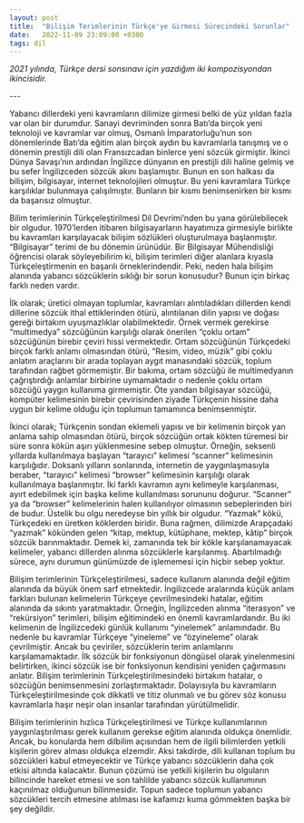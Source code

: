 ```yaml
---
layout: post
title:  "Bilişim Terimlerinin Türkçe'ye Girmesi Sürecindeki Sorunlar"
date:   2022-11-09 23:09:00 +0300
tags: dil
---
```


_2021 yılında, Türkçe dersi sonsınavı için yazdığım iki kompozisyondan ikincisidir._

_\---_

Yabancı dillerdeki yeni kavramların dilimize girmesi belki de yüz yıldan fazla var olan bir durumdur. Sanayi devriminden sonra Batı’da birçok yeni teknoloji ve kavramlar var olmuş, Osmanlı İmparatorluğu’nun son dönemlerinde Batı’da eğitim alan birçok aydın bu kavramlarla tanışmış ve o dönemin prestijli dili olan Fransızcadan binlerce yeni sözcük girmiştir. İkinci Dünya Savaşı’nın ardından İngilizce dünyanın en prestijli dili haline gelmiş ve bu sefer İngilizceden sözcük akını başlamıştır. Bunun en son halkası da bilişim, bilgisayar, internet teknolojileri olmuştur. Bu yeni kavramlara Türkçe karşılıklar bulunmaya çalışılmıştır. Bunların bir kısmı benimsenirken bir kısmı da başarısız olmuştur.

Bilim terimlerinin Türkçeleştirilmesi Dil Devrimi’nden bu yana görülebilecek bir olgudur. 1970’lerden itibaren bilgisayarların hayatımıza girmesiyle birlikte bu kavramları karşılayacak bilişim sözlükleri oluşturulmaya başlanmıştır. “Bilgisayar” terimi de bu dönemin ürünüdür. Bir Bilgisayar Mühendisliği öğrencisi olarak söyleyebilirim ki, bilişim terimleri diğer alanlara kıyasla Türkçeleştirmenin en başarılı örneklerindendir. Peki, neden hala bilişim alanında yabancı sözcüklerin sıklığı bir sorun konusudur? Bunun için birkaç farklı neden vardır.

İlk olarak; üretici olmayan toplumlar, kavramları alıntıladıkları dillerden kendi dillerine sözcük ithal ettiklerinden ötürü, alıntılanan dilin yapısı ve doğası gereği birtakım uyuşmazlıklar olabilmektedir. Örnek vermek gerekirse “multimedya” sözcüğünün karşılığı olarak önerilen “çoklu ortam” sözcüğünün birebir çeviri hissi vermektedir. Ortam sözcüğünün Türkçedeki birçok farklı anlamı olmasından ötürü, “Resim, video, müzik” gibi çoklu anlatım araçlarını bir arada toplayan aygıt manasındaki sözcük, toplum tarafından rağbet görmemiştir. Bir bakıma, ortam sözcüğü ile multimedyanın çağrıştırdığı anlamlar birbirine uymamaktadır o nedenle çoklu ortam sözcüğü yaygın kullanıma girmemiştir. Öte yandan bilgisayar sözcüğü, kompüter kelimesinin birebir çevirisinden ziyade Türkçenin hissine daha uygun bir kelime olduğu için toplumun tamamınca benimsenmiştir.

İkinci olarak; Türkçenin sondan eklemeli yapısı ve bir kelimenin birçok yan anlama sahip olmasından ötürü, birçok sözcüğün ortak kökten türemesi bir süre sonra kökün aşırı yüklenmesine sebep olmuştur. Örneğin, seksenli yıllarda kullanılmaya başlayan “tarayıcı” kelimesi “scanner” kelimesinin karşılığıdır. Doksanlı yılların sonlarında, internetin de yaygınlaşmasıyla beraber, “tarayıcı” kelimesi “browser” kelimesinin karşılığı olarak kullanılmaya başlanmıştır. İki farklı kavramın aynı kelimeyle karşılanması, ayırt edebilmek için başka kelime kullanılması sorununu doğurur. “Scanner” ya da “browser” kelimelerinin halen kullanılıyor olmasının sebeplerinden biri de budur. Üstelik bu olgu neredeyse bin yıllık bir olgudur. “Yazmak” kökü, Türkçedeki en üretken köklerden biridir. Buna rağmen, dilimizde Arapçadaki “yazmak” kökünden gelen “kitap, mektup, kütüphane, mektep, kâtip” birçok sözcük barınmaktadır. Demek ki, zamanında tek bir kökle karşılanamayacak kelimeler, yabancı dillerden alınma sözcüklerle karşılanmış. Abartılmadığı sürece, aynı durumun günümüzde de işlememesi için hiçbir sebep yoktur.

Bilişim terimlerinin Türkçeleştirilmesi, sadece kullanım alanında değil eğitim alanında da büyük önem sarf etmektedir. İngilizcede aralarında küçük anlam farkları bulunan kelimelerin Türkçeye çevrilmesindeki hatalar, eğitim alanında da sıkıntı yaratmaktadır. Örneğin, İngilizceden alınma “iterasyon” ve “rekürsiyon” terimleri, bilişim eğitimindeki en önemli kavramlardandır. Bu iki kelimenin de İngilizcedeki günlük kullanımı “yinelemek” anlamındadır. Bu nedenle bu kavramlar Türkçeye “yineleme” ve “özyineleme” olarak çevrilmiştir. Ancak bu çeviriler, sözcüklerin terim anlamlarını karşılamamaktadır. İlk sözcük bir fonksiyonun döngüsel olarak yinelenmesini belirtirken, ikinci sözcük ise bir fonksiyonun kendisini yeniden çağırmasını anlatır. Bilişim terimlerinin Türkçeleştirilmesindeki birtakım hatalar, o sözcüğün benimsenmesini zorlaştırmaktadır. Dolayısıyla bu kavramların Türkçeleştirilmesinde çok dikkatli ve titiz olunmalı ve bu görev söz konusu kavramlarla haşır neşir olan insanlar tarafından yürütülmelidir.

Bilişim terimlerinin hızlıca Türkçeleştirilmesi ve Türkçe kullanımlarının yaygınlaştırılması gerek kullanım gerekse eğitim alanında oldukça önemlidir. Ancak, bu konularda hem dilbilim açısından hem de ilgili bilimlerden yetkili kişilerin görev alması oldukça elzemdir. Aksi takdirde, dili kullanan toplum bu sözcükleri kabul etmeyecektir ve Türkçe yabancı sözcüklerin daha çok etkisi altında kalacaktır. Bunun çözümü ise yetkili kişilerin bu olguların bilincinde hareket etmesi ve son tahlilde yabancı sözcük kullanımının kaçınılmaz olduğunun bilinmesidir. Topun sadece toplumun yabancı sözcükleri tercih etmesine atılması ise kafamızı kuma gömmekten başka bir şey değildir.